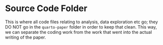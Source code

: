 # Source Code Folder

This is where all code files relating to analysis, data exploration etc go; they DO NOT go in the `quarto-paper` folder in order to keep that clean. This way, we can separate the coding work from the work that went into the actual writing of the paper.

